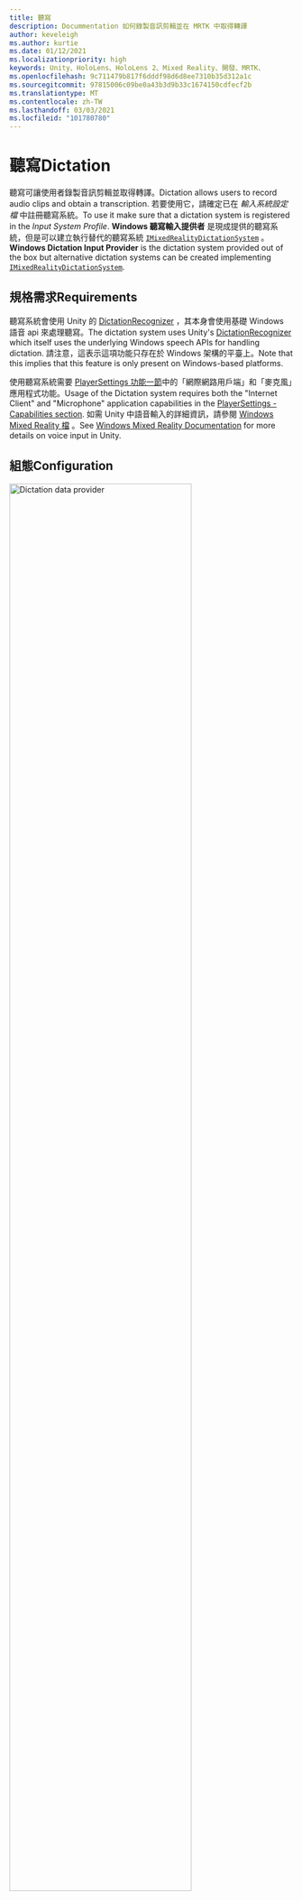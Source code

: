 ```yaml
---
title: 聽寫
description: Docummentation 如何錄製音訊剪輯並在 MRTK 中取得轉譯
author: keveleigh
ms.author: kurtie
ms.date: 01/12/2021
ms.localizationpriority: high
keywords: Unity、HoloLens、HoloLens 2、Mixed Reality、開發、MRTK、
ms.openlocfilehash: 9c711479b817f6dddf98d6d8ee7310b35d312a1c
ms.sourcegitcommit: 97815006c09be0a43b3d9b33c1674150cdfecf2b
ms.translationtype: MT
ms.contentlocale: zh-TW
ms.lasthandoff: 03/03/2021
ms.locfileid: "101780780"
---
```

# <a name="dictation"></a><span data-ttu-id="81741-104">聽寫</span><span class="sxs-lookup"><span data-stu-id="81741-104">Dictation</span></span>

<span data-ttu-id="81741-105">聽寫可讓使用者錄製音訊剪輯並取得轉譯。</span><span class="sxs-lookup"><span data-stu-id="81741-105">Dictation allows users to record audio clips and obtain a transcription.</span></span> <span data-ttu-id="81741-106">若要使用它，請確定已在 *輸入系統設定檔* 中註冊聽寫系統。</span><span class="sxs-lookup"><span data-stu-id="81741-106">To use it make sure that a dictation system is registered in the *Input System Profile*.</span></span> <span data-ttu-id="81741-107">**Windows 聽寫輸入提供者** 是現成提供的聽寫系統，但是可以建立執行替代的聽寫系統 [`IMixedRealityDictationSystem`](xref:Microsoft.MixedReality.Toolkit.Input.IMixedRealityDictationSystem) 。</span><span class="sxs-lookup"><span data-stu-id="81741-107">**Windows Dictation Input Provider** is the dictation system provided out of the box but alternative dictation systems can be created implementing [`IMixedRealityDictationSystem`](xref:Microsoft.MixedReality.Toolkit.Input.IMixedRealityDictationSystem).</span></span>

## <a name="requirements"></a><span data-ttu-id="81741-108">規格需求</span><span class="sxs-lookup"><span data-stu-id="81741-108">Requirements</span></span>

<span data-ttu-id="81741-109">聽寫系統會使用 Unity 的 [DictationRecognizer](https://docs.unity3d.com/ScriptReference/Windows.Speech.DictationRecognizer.html) ，其本身會使用基礎 Windows 語音 api 來處理聽寫。</span><span class="sxs-lookup"><span data-stu-id="81741-109">The dictation system uses Unity's [DictationRecognizer](https://docs.unity3d.com/ScriptReference/Windows.Speech.DictationRecognizer.html) which itself uses the underlying Windows speech APIs for handling dictation.</span></span> <span data-ttu-id="81741-110">請注意，這表示這項功能只存在於 Windows 架構的平臺上。</span><span class="sxs-lookup"><span data-stu-id="81741-110">Note that this implies that this feature is only present on Windows-based platforms.</span></span>

<span data-ttu-id="81741-111">使用聽寫系統需要 [PlayerSettings 功能一節](https://docs.unity3d.com/Manual/class-PlayerSettingsWSA.html#Capabilities)中的「網際網路用戶端」和「麥克風」應用程式功能。</span><span class="sxs-lookup"><span data-stu-id="81741-111">Usage of the Dictation system requires both the "Internet Client" and "Microphone" application capabilities in the [PlayerSettings - Capabilities section](https://docs.unity3d.com/Manual/class-PlayerSettingsWSA.html#Capabilities).</span></span>
<span data-ttu-id="81741-112">如需 Unity 中語音輸入的詳細資訊，請參閱 [Windows Mixed Reality 檔](https://docs.microsoft.com/windows/mixed-reality/voice-input-in-unity#dictation) 。</span><span class="sxs-lookup"><span data-stu-id="81741-112">See [Windows Mixed Reality Documentation](https://docs.microsoft.com/windows/mixed-reality/voice-input-in-unity#dictation) for more details on voice input in Unity.</span></span>

## <a name="configuration"></a><span data-ttu-id="81741-113">組態</span><span class="sxs-lookup"><span data-stu-id="81741-113">Configuration</span></span>

<img src="../Images/Input/DictationDataProvider.png" width="80%" alt="Dictation data provider" class="center">

<span data-ttu-id="81741-114">設定好聽寫服務之後，您可以使用 [`DictationHandler`](xref:Microsoft.MixedReality.Toolkit.Input.DictationHandler) 腳本來啟動和停止錄製會話，並透過 UnityEvents 取得轉譯結果。</span><span class="sxs-lookup"><span data-stu-id="81741-114">Once you have a dictation service set up, you can use the [`DictationHandler`](xref:Microsoft.MixedReality.Toolkit.Input.DictationHandler) script to start and stop recording sessions and obtain the transcription results via UnityEvents.</span></span>

<img src="../Images/Input/DictationHandler.png" width="80%" alt="Dectation Handler" class="center">

- <span data-ttu-id="81741-115">當使用者在到目前為止所捕獲音訊的早期轉譯時，會引發 **聽寫假設**。</span><span class="sxs-lookup"><span data-stu-id="81741-115">**Dictation Hypothesis** is raised as the user speaks with early, rough transcriptions of the audio captured so far.</span></span>
- <span data-ttu-id="81741-116">**聽寫結果** 會在每個句子的結尾引發 (也就是當使用者) 暫停時，會產生截至目前為止所捕獲音訊的最後轉譯。</span><span class="sxs-lookup"><span data-stu-id="81741-116">**Dictation Result** is raised at the end of each sentence (i.e. when the user pauses) with the final transcription of the audio captured so far.</span></span>
- <span data-ttu-id="81741-117">錄製會話的結尾會產生 **聽寫完成**，並包含音訊的完整、最後轉譯。</span><span class="sxs-lookup"><span data-stu-id="81741-117">**Dictation Complete** is raised at the end of the recording session with the full, final transcription of the audio.</span></span>
- <span data-ttu-id="81741-118">引發 **聽寫錯誤**，以通知聽寫服務中的錯誤。</span><span class="sxs-lookup"><span data-stu-id="81741-118">**Dictation Error** is raised to inform of errors in the dictation service.</span></span> <span data-ttu-id="81741-119">此案例中的轉譯包含錯誤的描述。</span><span class="sxs-lookup"><span data-stu-id="81741-119">The transcription in this case contains a description of the error.</span></span>

## <a name="example-scene"></a><span data-ttu-id="81741-120">範例場景</span><span class="sxs-lookup"><span data-stu-id="81741-120">Example scene</span></span>

<span data-ttu-id="81741-121">中的 **聽寫** 場景會 `MRTK/Examples/Demos/Input/Scenes/Dictation` 顯示 `DictationHandler` 使用中的腳本。</span><span class="sxs-lookup"><span data-stu-id="81741-121">**Dictation** scene in `MRTK/Examples/Demos/Input/Scenes/Dictation` shows the `DictationHandler` script in use.</span></span> <span data-ttu-id="81741-122">如果您需要更多控制，您可以擴充此腳本或建立自己的執行 [`IMixedRealityDictationHandler`](xref:Microsoft.MixedReality.Toolkit.Input.IMixedRealityDictationHandler) ，以直接接收聽寫事件。</span><span class="sxs-lookup"><span data-stu-id="81741-122">If you need more control, you can either extend this script or create your own implementing [`IMixedRealityDictationHandler`](xref:Microsoft.MixedReality.Toolkit.Input.IMixedRealityDictationHandler) to receive dictation events directly.</span></span>

<img src="../Images/Input/DictationDemo.png" width="80%" alt="Eample Scene" class="center">

